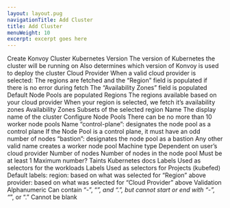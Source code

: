 ```yaml
---
layout: layout.pug
navigationTitle: Add Cluster
title: Add Cluster
menuWeight: 10
excerpt: excerpt goes here
---
```

Create Konvoy Cluster
Kubernetes Version
The version of Kubernetes the cluster will be running on
Also determines which version of Konvoy is used to deploy the cluster
Cloud Provider
When a valid cloud provider is selected:
The regions are fetched and the “Region” field is populated if there is no error during fetch
The “Availability Zones” field is populated
Default Node Pools are populated
Regions
The regions available based on your cloud provider
When your region is selected, we fetch it’s availability zones
Availability Zones
Subsets of the selected region
Name
The display name of the cluster
Configure Node Pools
There can be no more than 10 worker node pools
Name
“control-plane”: designates the node pool as a control plane
If the Node Pool is a control plane, it must have an odd number of nodes
“bastion”: designates the node pool as a bastion
Any other valid name creates a worker node pool
Machine type
Dependent on user’s cloud provider
Number of nodes
Number of nodes in the node pool
Must be at least 1
Maximum number?
Taints
Kubernetes docs
Labels
Used as selectors for the workloads
Labels
Used as selectors for Projects (kubefed)
Default labels:
region: based on what was selected for “Region” above
provider: based on what was selected for “Cloud Provider” above
Validation
Alphanumeric
Can contain “-”, “_”, and “.”, but cannot start or end with “-”, “_”, or “.”
Cannot be blank
